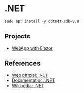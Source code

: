 # .NET

```
sudo apt install -y dotnet-sdk-8.0
```

## Projects

* [WebApp with Blazor](./webapp/)


## References

* [Web official: .NET](https://dotnet.microsoft.com/en-us/)
* [Documentation: .NET](https://learn.microsoft.com/en-us/dotnet/core/get-started)
* [Wikipedia: .NET](https://en.wikipedia.org/wiki/.NET_Framework)